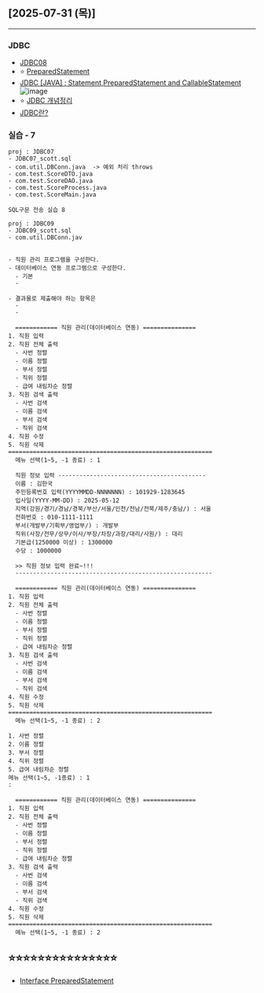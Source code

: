 ## [2025-07-31 (목)]
---
### JDBC
- [JDBC08](https://github.com/fullstack-flutter-dev-team/fullstack-flutter-dev/tree/main/JDBCStudy/JDBC08)
- ⭐ [PreparedStatement](https://lipcoder.tistory.com/451)
- [JDBC [JAVA] : Statement,PreparedStatement and CallableStatement](https://www.linkedin.com/pulse/jdbc-java-statementpreparedstatement-youssef-najeh)
![image](https://media.licdn.com/dms/image/v2/C4D12AQHC384iTcMcjg/article-cover_image-shrink_600_2000/article-cover_image-shrink_600_2000/0/1520083735879?e=2147483647&v=beta&t=-unnTU76VA6sFHAGR_Eq1Z2ty71LYA_uLS5byZ3EgYA)
- ⭐ [JDBC 개념정리](https://lipcoder.tistory.com/447)
- [JDBC란?](https://ysc-story.tistory.com/172)


### 실습 - 7

```
proj : JDBC07
- JDBC07_scott.sql
- com.util.DBConn.java  -> 예외 처리 throws
- com.test.ScoreDTO.java
- com.test.ScoreDAO.java
- com.test.ScoreProcess.java
- com.test.ScoreMain.java
```

```
SQL구문 전송 실습 8

proj : JDBC09
- JDBC09_scott.sql
- com.util.DBConn.jav


- 직원 관리 프로그램을 구성한다.
- 데이터베이스 연동 프로그램으로 구성한다.
  - 기본
  -

- 결과물로 제출해야 하는 항목은
  - 
  - 

  ============ 직원 관리(데이터베이스 연동) ===============  
1. 직원 입력
2. 직원 전체 출력
  - 사번 정렬
  - 이름 정렬
  - 부서 정렬
  - 직위 정렬
  - 급여 내림차순 정렬
3. 직원 검색 출력
  - 사번 검색
  - 이름 검색
  - 부서 검색
  - 직위 검색
4. 직원 수정
5. 직원 삭제
==========================================================
  메뉴 선택(1~5, -1 종료) : 1

  직원 정보 입력 ------------------------------------------
  이름 : 김한국
  주민등록번호 입력(YYYYMMDD-NNNNNNN) : 101929-1283645
  입사일(YYYY-MM-DD) : 2025-05-12
  지역(강원/경기/경남/경북/부산/서울/인천/전남/전북/제주/충남/) : 서울
  전화번호 : 010-1111-1111
  부서(개발부/기획부/영업부/) : 개발부
  직위(사장/전무/상무/이사/부장/차장/과장/대리/사원/) : 대리
  기본급(1250000 이상) : 1300000
  수당 : 1000000

  >> 직원 정보 입력 완료~!!!
  --------------------------------------------------------

  ============ 직원 관리(데이터베이스 연동) ===============  
1. 직원 입력
2. 직원 전체 출력
  - 사번 정렬
  - 이름 정렬
  - 부서 정렬
  - 직위 정렬
  - 급여 내림차순 정렬
3. 직원 검색 출력
  - 사번 검색
  - 이름 검색
  - 부서 검색
  - 직위 검색
4. 직원 수정
5. 직원 삭제
==========================================================
  메뉴 선택(1~5, -1 종료) : 2

1. 사번 정렬
2. 이름 정렬
3. 부서 정렬
4. 직위 정렬
5. 급여 내림차순 정렬
메뉴 선택(1~5, -1종료) : 1
:

  ============ 직원 관리(데이터베이스 연동) ===============  
1. 직원 입력
2. 직원 전체 출력
  - 사번 정렬
  - 이름 정렬
  - 부서 정렬
  - 직위 정렬
  - 급여 내림차순 정렬
3. 직원 검색 출력
  - 사번 검색
  - 이름 검색
  - 부서 검색
  - 직위 검색
4. 직원 수정
5. 직원 삭제
==========================================================
  메뉴 선택(1~5, -1 종료) : 2

```

⭐⭐⭐⭐⭐⭐⭐⭐⭐⭐⭐⭐⭐⭐⭐
-------------------------------------
- [Interface PreparedStatement](https://docs.oracle.com/javase/8/docs/api/java/sql/PreparedStatement.html)